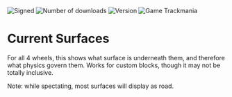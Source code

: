 ![Signed](https://img.shields.io/badge/Signed-Yes-green)
![Number of downloads](https://img.shields.io/badge/dynamic/json?query=downloads&url=https%3A%2F%2Fopenplanet.dev%2Fapi%2Fplugin%2F429&label=Downloads&color=purple)
![Version](https://img.shields.io/badge/dynamic/json?query=version&url=https%3A%2F%2Fopenplanet.dev%2Fapi%2Fplugin%2F429&label=Version&color=red)
![Game Trackmania](https://img.shields.io/badge/Game-Trackmania-blue)

# Current Surfaces

For all 4 wheels, this shows what surface is underneath them, and therefore what physics govern them. Works for custom blocks, though it may not be totally inclusive.

Note: while spectating, most surfaces will display as road.